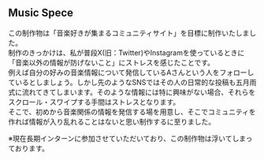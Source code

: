 Music Spece
------------------------
この制作物は「音楽好きが集まるコミュニティサイト」を目標に制作いたしました。  
制作のきっかけは、私が普段X(旧：Twitter)やInstagramを使っているときに「音楽以外の情報が防げないこと」にストレスを感じたことです。  
例えば自分の好みの音楽情報について発信しているAさんという人をフォローしているとしましょう。しかし先のようなSNSではその人の日常的な投稿も五月雨式に流れてきてしまいます。そのような情報には特に興味がない場合、それらをスクロール・スワイプする手間はストレスとなります。  
そこで、初めから音楽関係の情報を発信する場を用意し、そこでコミュニティを作れば情報が入り乱れることはないと思い制作するに至りました。

※現在長期インターンに参加させていただいており、この制作物は浮いてしまっております。
